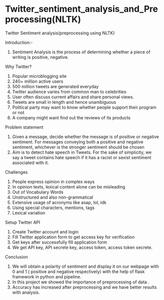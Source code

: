# Twitter_sentiment_analysis_and_Preprocessing(NLTK)
Twitter Sentiment analysis(preprocessing using NLTK)

Introduction:-
1. Sentiment Analysis is the process of determining whether a piece of writing is positive, negative.

Why Twitter?
1. Popular microblogging site
2. 240+ million active users
3. 500 million tweets are generated everyday
4. Twitter audience varies from common man to celebrities
5. User often discuss current affairs and share personal views.
6. Tweets are small in length and hence unambiguous
7. Political party may want to know whether people support their program or not
8. A company might want find out the reviews of its products

Problem statement
1. Given a message, decide whether the message is of positive or negative sentiment. For messages conveying both a positive and negative sentiment, whichever is the stronger sentiment should be chosen
2. Aim is to detect hate speech in Tweets. For the sake of simplicity, we say a tweet contains hate speech if it has a racist or sexist sentiment associated with it.

Challenges 
1. People express opinion in complex ways
2. In opinion texts, lexical content alone can be misleading
3. Out of Vocabulary Words
4. Unstructured and also non-grammatical
5. Extensive usage of acronyms like asap, lol, idk
6. Using special characters, mentions, tags
7. Lexical variation

Setup Twitter API
1. Create Twitter account and login
2. Fill Twitter application form to get access key for verification
3. Get keys after successfully fill application form
4. We get API key, API secrete key, access token, access token secrete.

Conclusion 
1. We will obtain a polarity of sentiment and display it on our webpage with 0 and 1 ( positive and negative respectively) with the help of flask framework in python and pipeline.
2. In this project we showed the importance of preprocessing of data .
3. Accuracy has increased after preprocessing and we have better results with analysis.
